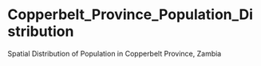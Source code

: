 # Copperbelt_Province_Population_Distribution
Spatial Distribution of Population in Copperbelt Province, Zambia
